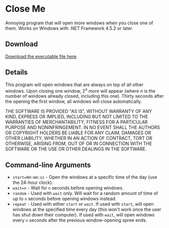 # Close Me

Annoying program that will open more windows when you close one of them.  Works on Windows with .NET Framework 4.5.2 or later.

## Download

[Download the executable file here](btzy.github.io/close-me/CloseMe.exe).

## Details

This program will open windows that are always on top of all other windows.  Upon closing one window, 2<sup>*n*</sup> more will appear (where *n* is the number of windows already closed, including this one).  Thirty seconds after the opening the first window, all windows will close automatically.

THE SOFTWARE IS PROVIDED "AS IS", WITHOUT WARRANTY OF ANY KIND, EXPRESS OR IMPLIED, INCLUDING BUT NOT LIMITED TO THE WARRANTIES OF MERCHANTABILITY, FITNESS FOR A PARTICULAR PURPOSE AND NONINFRINGEMENT. IN NO EVENT SHALL THE AUTHORS OR COPYRIGHT HOLDERS BE LIABLE FOR ANY CLAIM, DAMAGES OR OTHER LIABILITY, WHETHER IN AN ACTION OF CONTRACT, TORT OR OTHERWISE, ARISING FROM, OUT OF OR IN CONNECTION WITH THE SOFTWARE OR THE USE OR OTHER DEALINGS IN THE SOFTWARE.

## Command-line Arguments

 * `start=HH:mm:ss` - Open the windows at a specific time of the day (use the 24-hour clock).
 * `wait=n` - Wait for `n` seconds before opening windows.
 * `random` - Used with `wait` only.  Will wait for a random amount of time of up to `n` seconds before opening windows instead.
 * `repeat` - Used with either `start` or `wait`.  If used with `start`, will open windows at the specified time every day (this won't work once the user has shut down their computer).  If used with `wait`, will open windows every `n` seconds after the previous window-opening spree ends.
